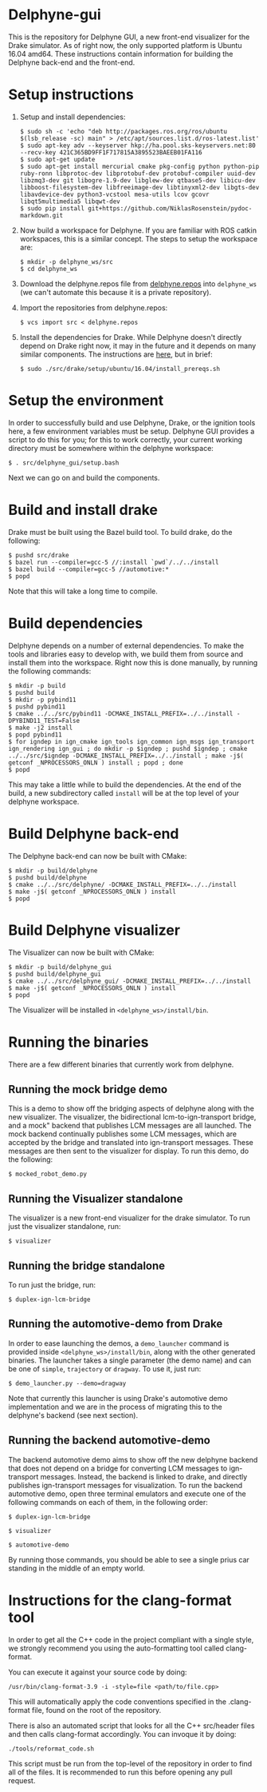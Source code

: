 # Delphyne-gui

This is the repository for Delphyne GUI, a new front-end visualizer for the
Drake simulator. As of right now, the only supported platform is
Ubuntu 16.04 amd64. These instructions contain information for building the
Delphyne back-end and the front-end.

# Setup instructions

1.  Setup and install dependencies:

    ```
    $ sudo sh -c 'echo "deb http://packages.ros.org/ros/ubuntu $(lsb_release -sc) main" > /etc/apt/sources.list.d/ros-latest.list'
    $ sudo apt-key adv --keyserver hkp://ha.pool.sks-keyservers.net:80 --recv-key 421C365BD9FF1F717815A3895523BAEEB01FA116
    $ sudo apt-get update
    $ sudo apt-get install mercurial cmake pkg-config python python-pip ruby-ronn libprotoc-dev libprotobuf-dev protobuf-compiler uuid-dev libzmq3-dev git libogre-1.9-dev libglew-dev qtbase5-dev libicu-dev libboost-filesystem-dev libfreeimage-dev libtinyxml2-dev libgts-dev libavdevice-dev python3-vcstool mesa-utils lcov gcovr libqt5multimedia5 libqwt-dev
    $ sudo pip install git+https://github.com/NiklasRosenstein/pydoc-markdown.git
    ```

1.  Now build a workspace for Delphyne. If you are familiar with ROS catkin
workspaces, this is a similar concept. The steps to setup the workspace are:

    ```
    $ mkdir -p delphyne_ws/src
    $ cd delphyne_ws
    ```

1.  Download the delphyne.repos file from [delphyne.repos](https://github.com/ToyotaResearchInstitute/delphyne-gui/blob/master/delphyne.repos) into
 `delphyne_ws` (we can't automate this because it is a private repository).

1.  Import the repositories from delphyne.repos:

    ```
    $ vcs import src < delphyne.repos
    ```

1.  Install the dependencies for Drake. While Delphyne doesn't directly depend
on Drake right now, it may in the future and it depends on many similar
components. The instructions are [here](http://drake.mit.edu/from_source.html),
but in brief:

    ```
    $ sudo ./src/drake/setup/ubuntu/16.04/install_prereqs.sh
    ```

# Setup the environment
In order to successfully build and use Delphyne, Drake, or the ignition tools
here, a few environment variables must be setup. Delphyne GUI provides a script
to do this for you; for this to work correctly, your current working directory
must be somewhere within the delphyne workspace:

```
$ . src/delphyne_gui/setup.bash
```

Next we can go on and build the components.

# Build and install drake

Drake must be built using the Bazel build tool. To build drake, do the
following:

```
$ pushd src/drake
$ bazel run --compiler=gcc-5 //:install `pwd`/../../install
$ bazel build --compiler=gcc-5 //automotive:*
$ popd
```

Note that this will take a long time to compile.

# Build dependencies

Delphyne depends on a number of external dependencies. To make the tools and
libraries easy to develop with, we build them from source and install them into
the workspace. Right now this is done manually, by running the following
commands:

```
$ mkdir -p build
$ pushd build
$ mkdir -p pybind11
$ pushd pybind11
$ cmake ../../src/pybind11 -DCMAKE_INSTALL_PREFIX=../../install -DPYBIND11_TEST=False
$ make -j2 install
$ popd pybind11
$ for igndep in ign_cmake ign_tools ign_common ign_msgs ign_transport ign_rendering ign_gui ; do mkdir -p $igndep ; pushd $igndep ; cmake ../../src/$igndep -DCMAKE_INSTALL_PREFIX=../../install ; make -j$( getconf _NPROCESSORS_ONLN ) install ; popd ; done
$ popd
```

This may take a little while to build the dependencies. At the end of the build,
a new subdirectory called `install` will be at the top level of your
delphyne workspace.

# Build Delphyne back-end

The Delphyne back-end can now be built with CMake:

```
$ mkdir -p build/delphyne
$ pushd build/delphyne
$ cmake ../../src/delphyne/ -DCMAKE_INSTALL_PREFIX=../../install
$ make -j$( getconf _NPROCESSORS_ONLN ) install
$ popd
```

# Build Delphyne visualizer

The Visualizer can now be built with CMake:

```
$ mkdir -p build/delphyne_gui
$ pushd build/delphyne_gui
$ cmake ../../src/delphyne_gui/ -DCMAKE_INSTALL_PREFIX=../../install
$ make -j$( getconf _NPROCESSORS_ONLN ) install
$ popd
```

The Visualizer will be installed in `<delphyne_ws>/install/bin`.

# Running the binaries

There are a few different binaries that currently work from delphyne.

## Running the mock bridge demo

This is a demo to show off the bridging aspects of delphyne along with the new
visualizer.  The visualizer, the bidirectional lcm-to-ign-transport bridge, and
a mock" backend that publishes LCM messages are all launched.  The mock backend
continually publishes some LCM messages, which are accepted by the bridge and
translated into ign-transport messages.  These messages are then sent to the
visualizer for display.  To run this demo, do the following:

```
$ mocked_robot_demo.py
```

## Running the Visualizer standalone

The visualizer is a new front-end visualizer for the drake simulator.
To run just the visualizer standalone, run:

```
$ visualizer
```

## Running the bridge standalone

To run just the bridge, run:

```
$ duplex-ign-lcm-bridge
```

## Running the automotive-demo from Drake

In order to ease launching the demos, a `demo_launcher` command is provided inside
`<delphyne_ws>/install/bin`, along with the other generated binaries. The launcher
takes a single parameter (the demo name) and can be one of `simple`, `trajectory`
or `dragway`. To use it, just run:

```
$ demo_launcher.py --demo=dragway
```

Note that currently this launcher is using Drake's automotive demo implementation
and we are in the process of migrating this to the delphyne's backend (see next
section).

## Running the backend automotive-demo

The backend automotive demo aims to show off the new delphyne backend that does
not depend on a bridge for converting LCM messages to ign-transport messages.
Instead, the backend is linked to drake, and directly publishes ign-transport
messages for visualization.  To run the backend automotive demo, open three
terminal emulators and execute one of the following commands on each of them,
in the following order:

```
$ duplex-ign-lcm-bridge
```

```
$ visualizer
```

```
$ automotive-demo
```

By running those commands, you should be able to see a single prius car standing in the middle of an empty world.


# Instructions for the clang-format tool
In order to get all the C++ code in the project compliant with a single style, we strongly recommend you using the auto-formatting tool called clang-format.

You can execute it against your source code by doing:
```
/usr/bin/clang-format-3.9 -i -style=file <path/to/file.cpp>
```
This will automatically apply the code conventions specified in the .clang-format file, found on the root of the repository.

There is also an automated script that looks for all the C++ src/header files and then calls clang-format accordingly. You can invoque it by doing:

```
./tools/reformat_code.sh
```

This script must be run from the top-level of the repository in order to find
all of the files. It is recommended to run this before opening any pull request.
